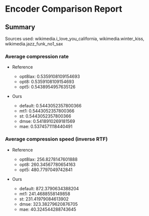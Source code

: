 
# Encoder Comparison Report

## Summary

Sources used: wikimedia.i_love_you_california, wikimedia.winter_kiss, wikimedia.jazz_funk_no1_sax

### Average compression rate

  - Reference
    - opt8lax: 0.5359108109154693
    - opt8: 0.5359108109154693
    - opt5: 0.5438954957635126

  - Ours
    - default: 0.5443052357800366
    - mt1: 0.5443052357800366
    - st: 0.5443052357800366
    - dmse: 0.5418910269181569
    - mae: 0.5374571118440491


### Average compression speed (inverse RTF)
  - Reference
    - opt8lax: 256.8278147601888
    - opt8: 260.34567780654163
    - opt5: 480.7797049742841

  - Ours
    - default: 872.3790634388204
    - mt1: 241.4688558149858
    - st: 231.41979084613902
    - dmse: 323.38279620876705
    - mae: 40.324544288743645


